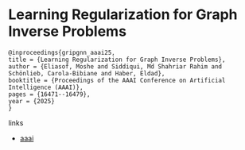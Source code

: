 # Learning Regularization for Graph Inverse Problems

```
@inproceedings{gripgnn_aaai25,
title = {Learning Regularization for Graph Inverse Problems},
author = {Eliasof, Moshe and Siddiqui, Md Shahriar Rahim and Schönlieb, Carola-Bibiane and Haber, Eldad},
booktitle = {Proceedings of the AAAI Conference on Artificial Intelligence (AAAI)},
pages = {16471--16479},
year = {2025}
}
```

links
- [aaai](https://ojs.aaai.org/index.php/AAAI/article/view/33809)
